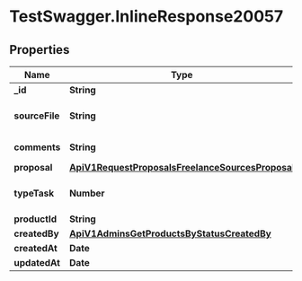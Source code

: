 # TestSwagger.InlineResponse20057

## Properties

Name | Type | Description | Notes
------------ | ------------- | ------------- | -------------
**_id** | **String** | Гуид медиа | [optional] 
**sourceFile** | **String** | Файл для записи в FreelanceSource | [optional] 
**comments** | **String** | Комментарий к файлу | [optional] 
**proposal** | [**ApiV1RequestProposalsFreelanceSourcesProposal**](ApiV1RequestProposalsFreelanceSourcesProposal.md) |  | [optional] 
**typeTask** | **Number** | Код специализации фрилансера | [optional] 
**productId** | **String** | гуид продукта | [optional] 
**createdBy** | [**ApiV1AdminsGetProductsByStatusCreatedBy**](ApiV1AdminsGetProductsByStatusCreatedBy.md) |  | [optional] 
**createdAt** | **Date** | Дата создания. | [optional] 
**updatedAt** | **Date** | Дата создания. | [optional] 


